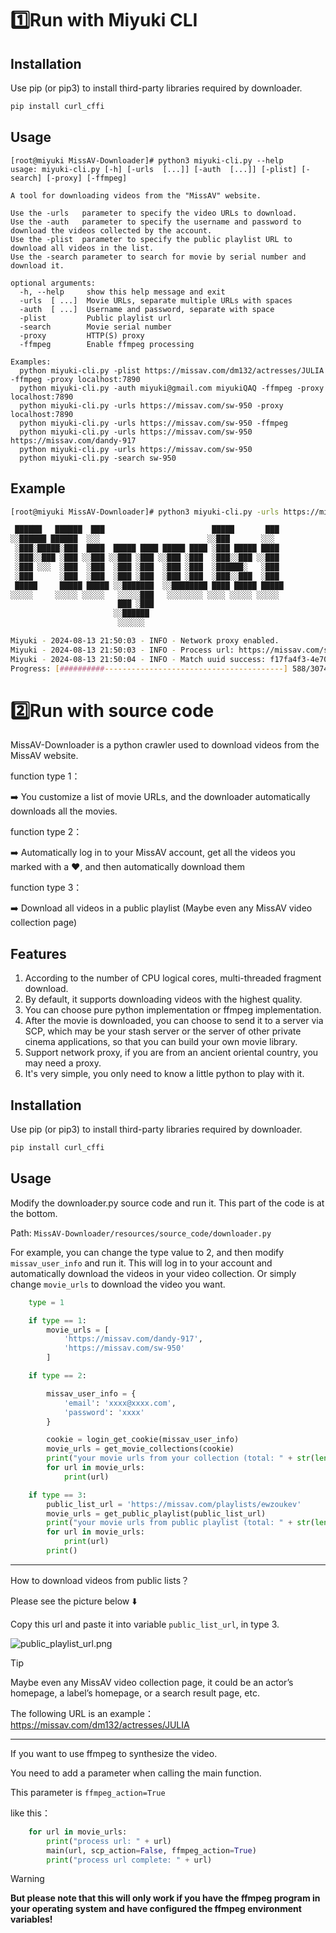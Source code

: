 # 1️⃣Run with Miyuki CLI

## Installation

Use pip (or pip3) to install third-party libraries required by downloader.

```bash
pip install curl_cffi
```

## Usage

```
[root@miyuki MissAV-Downloader]# python3 miyuki-cli.py --help
usage: miyuki-cli.py [-h] [-urls  [...]] [-auth  [...]] [-plist] [-search] [-proxy] [-ffmpeg]

A tool for downloading videos from the "MissAV" website.

Use the -urls   parameter to specify the video URLs to download.
Use the -auth   parameter to specify the username and password to download the videos collected by the account.
Use the -plist  parameter to specify the public playlist URL to download all videos in the list.
Use the -search parameter to search for movie by serial number and download it.

optional arguments:
  -h, --help     show this help message and exit
  -urls  [ ...]  Movie URLs, separate multiple URLs with spaces
  -auth  [ ...]  Username and password, separate with space
  -plist         Public playlist url
  -search        Movie serial number
  -proxy         HTTP(S) proxy
  -ffmpeg        Enable ffmpeg processing

Examples:
  python miyuki-cli.py -plist https://missav.com/dm132/actresses/JULIA -ffmpeg -proxy localhost:7890
  python miyuki-cli.py -auth miyuki@gmail.com miyukiQAQ -ffmpeg -proxy localhost:7890
  python miyuki-cli.py -urls https://missav.com/sw-950 -proxy localhost:7890
  python miyuki-cli.py -urls https://missav.com/sw-950 -ffmpeg
  python miyuki-cli.py -urls https://missav.com/sw-950 https://missav.com/dandy-917
  python miyuki-cli.py -urls https://missav.com/sw-950
  python miyuki-cli.py -search sw-950
```

## Example

```bash
[root@miyuki MissAV-Downloader]# python3 miyuki-cli.py -urls https://missav.com/sw-950 -proxy 192.168.0.102:7890

 ██████   ██████  ███                        █████       ███ 
░░██████ ██████  ░░░                        ░░███       ░░░  
 ░███░█████░███  ████  █████ ████ █████ ████ ░███ █████ ████ 
 ░███░░███ ░███ ░░███ ░░███ ░███ ░░███ ░███  ░███░░███ ░░███ 
 ░███ ░░░  ░███  ░███  ░███ ░███  ░███ ░███  ░██████░   ░███ 
 ░███      ░███  ░███  ░███ ░███  ░███ ░███  ░███░░███  ░███ 
 █████     █████ █████ ░░███████  ░░████████ ████ █████ █████
░░░░░     ░░░░░ ░░░░░   ░░░░░███   ░░░░░░░░ ░░░░ ░░░░░ ░░░░░ 
                        ███ ░███                             
                       ░░██████                              
                        ░░░░░░                               

Miyuki - 2024-08-13 21:50:03 - INFO - Network proxy enabled.
Miyuki - 2024-08-13 21:50:03 - INFO - Process url: https://missav.com/sw-950
Miyuki - 2024-08-13 21:50:04 - INFO - Match uuid success: f17fa4f3-4e70-428e-b7ad-441455a56027
Progress: [##########----------------------------------------] 588/3074
```

# 2️⃣Run with source code

MissAV-Downloader is a python crawler used to download videos from the MissAV website.

function type 1：

️➡️ You customize a list of movie URLs, and the downloader automatically downloads all the movies.

function type 2：

️️➡️ Automatically log in to your MissAV account, get all the videos you marked with a ❤️, and then automatically download them

function type 3：

️➡️ Download all videos in a public playlist (Maybe even any MissAV video collection page)

## Features

1. According to the number of CPU logical cores, multi-threaded fragment download.
2. By default, it supports downloading videos with the highest quality.
3. You can choose pure python implementation or ffmpeg implementation.
4. After the movie is downloaded, you can choose to send it to a server via SCP, which may be your stash server or the server of other private cinema applications, so that you can build your own movie library.
5. Support network proxy, if you are from an ancient oriental country, you may need a proxy.
6. It's very simple, you only need to know a little python to play with it.

## Installation

Use pip (or pip3) to install third-party libraries required by downloader.

```bash
pip install curl_cffi
```

## Usage
Modify the downloader.py source code and run it. This part of the code is at the bottom.

Path: ```MissAV-Downloader/resources/source_code/downloader.py```

For example, you can change the type value to 2, and then modify ```missav_user_info``` and run it. This will log in to your account and automatically download the videos in your video collection. Or simply change ```movie_urls``` to download the video you want.



```python
    type = 1

    if type == 1:
        movie_urls = [
            'https://missav.com/dandy-917',
            'https://missav.com/sw-950'
        ]

    if type == 2:

        missav_user_info = {
            'email': 'xxxx@xxxx.com',
            'password': 'xxxx'
        }

        cookie = login_get_cookie(missav_user_info)
        movie_urls = get_movie_collections(cookie)
        print("your movie urls from your collection (total: " + str(len(movie_urls)) + " movies): ")
        for url in movie_urls:
            print(url)

    if type == 3:
        public_list_url = 'https://missav.com/playlists/ewzoukev'
        movie_urls = get_public_playlist(public_list_url)
        print("your movie urls from public playlist (total: " + str(len(movie_urls)) + " movies): ")
        for url in movie_urls:
            print(url)
        print()
```
---
How to download videos from public lists？

Please see the picture below ⬇️

Copy this url and paste it into variable ```public_list_url```, in type 3.

![public_playlist_url.png](resources/readme_pics/public_playlist_url.png)
> [!TIP]
> Maybe even any MissAV video collection page, it could be an actor’s homepage, a label’s homepage, or a search result page, etc.
>
> The following URL is an example：
> https://missav.com/dm132/actresses/JULIA

---

If you want to use ffmpeg to synthesize the video.

You need to add a parameter when calling the main function.

This parameter is ```ffmpeg_action=True```

like this：
```python
    for url in movie_urls:
        print("process url: " + url)
        main(url, scp_action=False, ffmpeg_action=True)
        print("process url complete: " + url)
```

> [!WARNING]
> **But please note that this will only work if you have the ffmpeg program in your operating system and have configured the ffmpeg environment variables!**
